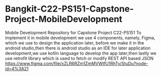 # Bangkit-C22-PS151-Capstone-Project-MobileDevelopment
Mobile Development Repository for Capstone Project C22-PS151
To implement it in mobile development we use 4 components, namely, Figma, which we use to design the application later, before we make it in the android studio,then there is android studio as an IDE for later application development,we use kotlin language to develop the app later,then lastly we use retrofit library which is used to fetch or modify REST API based JSON
https://www.figma.com/file/xZLR6RZm1ZmMVWtfU1RhTy/StuDu?node-id=4%3A21 
